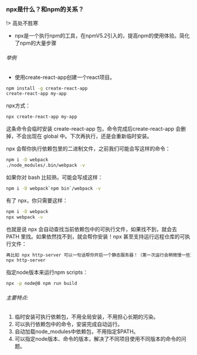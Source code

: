 ### npx是什么？和npm的关系？

!> 高处不胜寒

- npx是一个执行npm的工具，在npmV5.2引入的，提高npm的使用体验。简化了npm的大量步骤

###### 举例

 - 使用create-react-app创建一个react项目。

 ```bash
 npm install -g create-react-app
 create-react-app my-app
```

npx方式：

```bash
npx create-react-app my-app
```

这条命令会临时安装 create-react-app 包，命令完成后create-react-app 会删掉，不会出现在 global 中。下次再执行，还是会重新临时安装。

npx 会帮你执行依赖包里的二进制文件，之前我们可能会写这样的命令：

```bash
npm i -D webpack
./node_modules/.bin/webpack -v
```

如果你对 bash 比较熟，可能会写成这样：

```bash
npm i -D webpack`npm bin`/webpack -v
```

有了 npx，你只需要这样：

```bash
npm i -D webpack
npx webpack -v
```

也就是说 npx 会自动查找当前依赖包中的可执行文件，如果找不到，就会去 PATH 里找。如果依然找不到，就会帮你安装！npx 甚至支持运行远程仓库的可执行文件：
```bash
再比如 npx http-server 可以一句话帮你开启一个静态服务器！（第一次运行会稍微慢一些）
npx http-server
```
指定node版本来运行npm scripts：
```bash
npx -p node@8 npm run build
```

###### 主要特点:

1. 临时安装可执行依赖包，不用全局安装，不用担心长期的污染。
2. 可以执行依赖包中的命令，安装完成自动运行。
3. 自动加载node_modules中依赖包，不用指定$PATH。
4. 可以指定node版本、命令的版本，解决了不同项目使用不同版本的命令的问题。